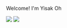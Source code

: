 Welcome! I'm Yisak Oh

<a href="https://github.com/Yisak5"><img src="https://img.shields.io/badge/GitHub-181717?style=flat-square&logo=GitHub&logoColor=white"/></a>
<a href="https://github.com/Yisak5"><img src="https://img.shields.io/badge/issac1162@gmail.com-EA4335?style=flat-square&logo=Gmail&logoColor=white"/></a>
